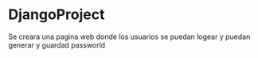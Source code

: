 # DjangoProject
Se creara una pagina web donde los usuarios se puedan logear y puedan generar y guardad passworld
